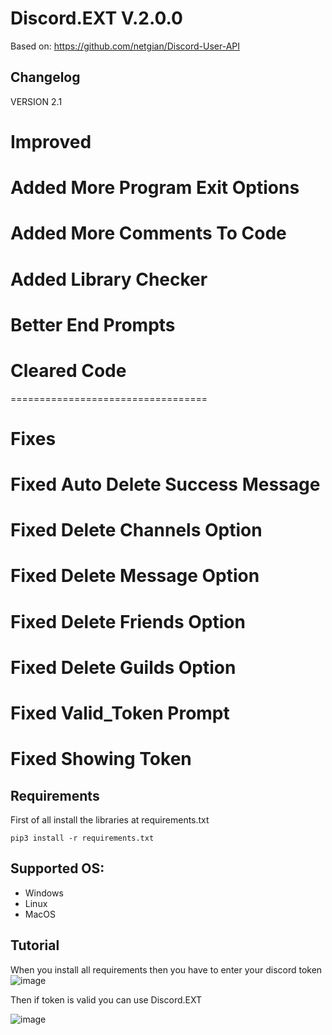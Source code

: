 Discord.EXT V.2.0.0
===================
Based on: https://github.com/netgian/Discord-User-API

## Changelog
VERSION 2.1

# Improved

# Added More Program Exit Options
# Added More Comments To Code
# Added Library Checker
# Better End Prompts
# Cleared Code

==================================

# Fixes
# Fixed Auto Delete Success Message
# Fixed Delete Channels Option
# Fixed Delete Message Option
# Fixed Delete Friends Option
# Fixed Delete Guilds Option
# Fixed Valid_Token Prompt
# Fixed Showing Token



## Requirements
First of all install the libraries at requirements.txt
```
pip3 install -r requirements.txt
```

## Supported OS:

- Windows
- Linux
- MacOS


## Tutorial
When you install all requirements then you have to enter your discord token
![image](https://github.com/RaySoftworks/Discord.EXT/assets/130923455/a1318d9e-d701-4cdd-a195-04ece523120d)

Then if token is valid you can use Discord.EXT

![image](https://github.com/RaySoftworks/Discord.EXT/assets/130923455/c68d84fe-9be7-49f5-a1d5-302d96d85b92)
